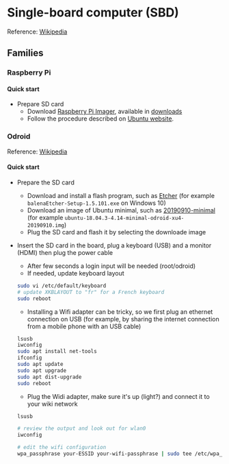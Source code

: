 # Single-board computer (SBD)

Reference: [Wikipedia](https://en.wikipedia.org/wiki/Single-board_computer)

## Families

### Raspberry Pi

#### Quick start

- Prepare SD card
  - Download [Raspberry Pi Imager](https://www.raspberrypi.org/blog/raspberry-pi-imager-imaging-utility/), available in [downloads](https://www.raspberrypi.org/downloads/)
  - Follow the procedure described on [Ubuntu website](https://ubuntu.com/tutorials/how-to-install-ubuntu-core-on-raspberry-pi#1-overview).

### Odroid

Reference: [Wikipedia](https://en.wikipedia.org/wiki/ODROID)

#### Quick start

- Prepare the SD card
  - Download and install a flash program, such as [Etcher](https://www.balena.io/etcher/) (for example `balenaEtcher-Setup-1.5.101.exe` on Windows 10)
  - Download an image of Ubuntu minimal, such as [20190910-minimal](https://wiki.odroid.com/odroid-xu4/os_images/linux/ubuntu_4.14/20190910-minimal) (for example `ubuntu-18.04.3-4.14-minimal-odroid-xu4-20190910.img`)
  - Plug the SD card and flash it by selecting the downloade image
- Insert the SD card in the board, plug a keyboard (USB) and a monitor (HDMI) then plug the power cable
  - After few seconds a login input will be needed (root/odroid)
  - If needed, update keyboard layout
  
  ```bash
  sudo vi /etc/default/keyboard
  # update XKBLAYOUT to "fr" for a French keyboard
  sudo reboot
  ```

  - Installing a Wifi adapter can be tricky, so we first plug an ethernet connection on USB (for example, by sharing the internet connection from a mobile phone with an USB cable)
  
  ```bash
  lsusb
  iwconfig
  sudo apt install net-tools
  ifconfig
  sudo apt update
  sudo apt upgrade
  sudo apt dist-upgrade
  sudo reboot
  ```
  
  - Plug the Widi adapter, make sure it's up (light?) and connect it to your wiki network

  ```bash
  lsusb
  
  # review the output and look out for wlan0
  iwconfig
  
  # edit the wifi configuration
  wpa_passphrase your-ESSID your-wifi-passphrase | sudo tee /etc/wpa_supplicant.conf
  
  
  ```
